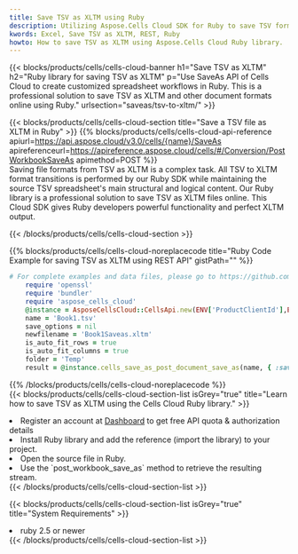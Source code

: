 ```yaml
---
title: Save TSV as XLTM using Ruby 
description: Utilizing Aspose.Cells Cloud SDK for Ruby to save TSV format file as XLTM format file. 
kwords: Excel, Save TSV as XLTM, REST, Ruby
howto: How to save TSV as XLTM using Aspose.Cells Cloud Ruby library.
---
```



{{< blocks/products/cells/cells-cloud-banner h1="Save TSV as XLTM" h2="Ruby library for saving TSV as XLTM" p="Use SaveAs API of Cells Cloud to create customized spreadsheet workflows in Ruby. This is a professional solution to save TSV as XLTM and other document formats online using Ruby." urlsection="saveas/tsv-to-xltm/" >}}

{{< blocks/products/cells/cells-cloud-section  title="Save a TSV file as XLTM in Ruby" >}}
{{% blocks/products/cells/cells-cloud-api-reference  apiurl=https://api.aspose.cloud/v3.0/cells/{name}/SaveAs  apireferenceurl=https://apireference.aspose.cloud/cells/#/Conversion/PostWorkbookSaveAs  apimethod=POST %}}
<br/>
Saving file formats from TSV as XLTM is a complex task. All TSV to XLTM format transitions is performed by our Ruby SDK while maintaining the source TSV spreadsheet's main structural and logical content. Our Ruby library is a professional solution to save TSV as XLTM files online. This Cloud SDK gives Ruby developers powerful functionality and perfect XLTM output.

{{< /blocks/products/cells/cells-cloud-section >}}

{{% blocks/products/cells/cells-cloud-noreplacecode title="Ruby Code Example for saving TSV as XLTM using REST API" gistPath="" %}}
  
```ruby
# For complete examples and data files, please go to https://github.com/aspose-cells-cloud/aspose-cells-cloud-ruby/
    require 'openssl'
    require 'bundler'
    require 'aspose_cells_cloud'
    @instance = AsposeCellsCloud::CellsApi.new(ENV['ProductClientId'],ENV['ProductClientSecret'])
    name = 'Book1.tsv'
    save_options = nil
    newfilename = 'Book1Saveas.xltm'
    is_auto_fit_rows = true
    is_auto_fit_columns = true
    folder = 'Temp'
    result = @instance.cells_save_as_post_document_save_as(name, { :save_options=>save_options, :newfilename=>(folder+"/"+newfilename), :is_auto_fit_rows=>is_auto_fit_rows, :is_auto_fit_columns=>is_auto_fit_columns, :folder=>folder})
```
  
{{% /blocks/products/cells/cells-cloud-noreplacecode  %}}
<br/>
{{< blocks/products/cells/cells-cloud-section-list isGrey="true"  title="Learn how to save TSV as XLTM using the Cells Cloud Ruby library." >}}
<li>Register an account at <a href="https://dashboard.aspose.cloud/">Dashboard</a> to get free API quota & authorization details</li>
<li>Install Ruby library and add the reference (import the library) to your project.</li>
<li>Open the source file in Ruby.</li>
<li>Use the `post_workbook_save_as` method to retrieve the resulting stream.</li>
{{< /blocks/products/cells/cells-cloud-section-list >}}

{{< blocks/products/cells/cells-cloud-section-list isGrey="true"  title="System Requirements" >}}
<li>ruby 2.5 or newer</li>
{{< /blocks/products/cells/cells-cloud-section-list >}}
